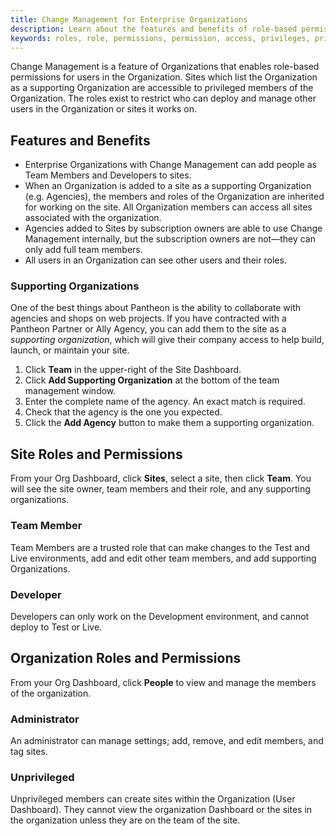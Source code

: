 ```yaml
---
title: Change Management for Enterprise Organizations
description: Learn about the features and benefits of role-based permissions for Pantheon Enterprise Organizations.
keywords: roles, role, permissions, permission, access, privileges, privilege, team members, developer, organization, enterprise, manage organization, change management, enterprise, one
---
```

Change Management is a feature of Organizations that enables role-based permissions for users in the Organization. Sites which list the Organization as a supporting Organization are accessible to privileged members of the Organization. The roles exist to restrict who can deploy and manage other users in the Organization or sites it works on.

## Features and Benefits
* Enterprise Organizations with Change Management can add people as Team Members and Developers to sites.
* When an Organization is added to a site as a supporting Organization (e.g. Agencies), the members and roles of the Organization are inherited for working on the site. All Organization members can access all sites associated with the organization.
* Agencies added to Sites by subscription owners are able to use Change Management internally, but the subscription owners are not—they can only add full team members.
* All users in an Organization can see other users and their roles.

### Supporting Organizations
One of the best things about Pantheon is the ability to collaborate with agencies and shops on web projects. If you have contracted with a Pantheon Partner or Ally Agency, you can add them to the site as a _supporting organization_, which will give their company access to help build, launch, or maintain your site.  

1. Click **Team** in the upper-right of the Site Dashboard.
2. Click **Add Supporting Organization** at the bottom of the team management window.
3. Enter the complete name of the agency. An exact match is required.
4. Check that the agency is the one you expected.
5. Click the **Add Agency** button to make them a supporting organization.

## Site Roles and Permissions
From your Org Dashboard, click **Sites**, select a site, then click **Team**. You will see the site owner, team members and their role, and any supporting organizations. 

### Team Member
Team Members are a trusted role that can make changes to the Test and Live environments, add and edit other team members, and add supporting Organizations.

### Developer
Developers can only work on the Development environment, and cannot deploy to Test or Live.

## Organization Roles and Permissions
From your Org Dashboard, click **People** to view and manage the members of the organization.

### Administrator
An administrator can manage settings; add, remove, and edit members, and tag sites. 

### Unprivileged
Unprivileged members can create sites within the Organization (User Dashboard). They cannot view the organization Dashboard or the sites in the organization unless they are on the team of the site.

